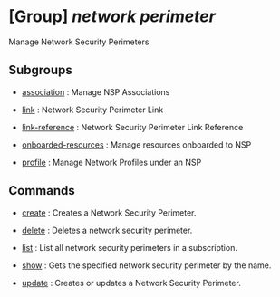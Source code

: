 # [Group] _network perimeter_

Manage Network Security Perimeters

## Subgroups

- [association](/Commands/network/perimeter/association/readme.md)
: Manage NSP Associations

- [link](/Commands/network/perimeter/link/readme.md)
: Network Security Perimeter Link

- [link-reference](/Commands/network/perimeter/link-reference/readme.md)
: Network Security Perimeter Link Reference

- [onboarded-resources](/Commands/network/perimeter/onboarded-resources/readme.md)
: Manage resources onboarded to NSP

- [profile](/Commands/network/perimeter/profile/readme.md)
: Manage Network Profiles under an NSP

## Commands

- [create](/Commands/network/perimeter/_create.md)
: Creates a Network Security Perimeter.

- [delete](/Commands/network/perimeter/_delete.md)
: Deletes a network security perimeter.

- [list](/Commands/network/perimeter/_list.md)
: List all network security perimeters in a subscription.

- [show](/Commands/network/perimeter/_show.md)
: Gets the specified network security perimeter by the name.

- [update](/Commands/network/perimeter/_update.md)
: Creates or updates a Network Security Perimeter.
